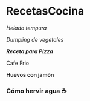 # RecetasCocina
*Helado tempura*

*Dumpling de vegetales*

***Receta para Pizza***

Cafe Frio

**Huevos con jamón**
### Cómo hervir agua ☕

